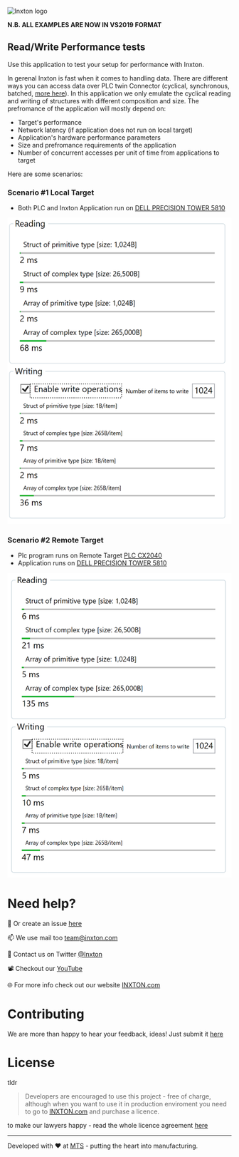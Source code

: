 ![Inxton logo](https://docs.inxton.com/assets/images/logo.png)

**N.B. ALL EXAMPLES ARE NOW IN VS2019 FORMAT**
 
## Read/Write Performance tests

Use this application to test your setup for performance with Inxton.

In gerenal Inxton is fast when it comes to handling data. There are different ways you can access data over PLC twin Connector (cyclical, synchronous, batched, [more here](https://docs.inxton.com/docu/articles/units/Inxton.Vortex.Connector/Conceptual/PrimitiveTwins.html)). In this application we only emulate the cyclical reading and writing of structures with different composition and size. The prefromance of the application will mostly depend on:
- Target's performance
- Network latency (if application does not run on local target)
- Application's hardware performance parameters
- Size and prefromance requirements of the application
- Number of concurrent accesses per unit of time from applications to target



Here are some scenarios:

### Scenario #1 Local Target

- Both PLC and Inxton Application run on [DELL PRECISION TOWER 5810](https://www.dell.com/us/dfb/p/precision-t5810-workstation/pd)

![Alt text](assets/local_target.PNG)


### Scenario #2 Remote Target

- Plc program runs on Remote Target [PLC CX2040](https://www.beckhoff.com/en-us/products/ipc/embedded-pcs/cx20x0-intel-celeron-core-i7/cx2040.html) 
- Application runs on [DELL PRECISION TOWER 5810](https://www.dell.com/us/dfb/p/precision-t5810-workstation/pd)

![Alt text](assets/remote_target.PNG)



# Need help?

🧪 Or create an issue [here](https://github.com/Inxton/Feedback/issues/new/choose)

📫 We use mail too team@inxton.com 

🐤 Contact us on Twitter [@Inxton](https://twitter.com/inxtonteam)

📽 Checkout our [YouTube](https://www.youtube.com/channel/UCB3EcnWyLSsV5gqSt8PRDXA/featured)

🌐 For more info check out our website [INXTON.com](https://www.inxton.com/)


# Contributing

We are more than happy to hear your feedback, ideas!
Just submit it [here](https://github.com/Inxton/Feedback/issues/new/choose)  


# License
tldr
> Developers are encouraged to use this project -  free of charge, although when you want to use it in production enviroment you need to go to  [INXTON.com](https://www.inxton.com/) and purchase a licence.

to make our lawyers happy - read the whole licence agreement [here](https://github.com/Inxton/about/blob/master/license.md)



---
Developed with ♥ at [MTS](https://www.mts.sk/) - putting the heart into manufacturing.
 
